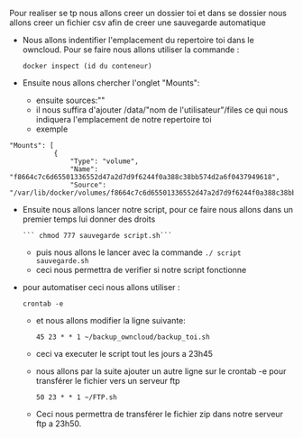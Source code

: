 

Pour realiser se tp nous allons creer un dossier toi et dans se dossier nous allons creer un fichier csv afin de creer une sauvegarde automatique 

* Nous allons indentifier l'emplacement du repertoire toi dans le owncloud.
Pour se faire nous allons utiliser la commande :

  ```docker inspect (id du conteneur)``` 

* Ensuite nous allons chercher l'onglet "Mounts": 
	* ensuite sources:""
    * il nous suffira d'ajouter /data/"nom de l'utilisateur"/files ce qui nous indiquera l'emplacement de notre repertoire toi 
    * exemple
 ``` 
 "Mounts": [
            {
                "Type": "volume",
                "Name": "f8664c7c6d65501336552d47a2d7d9f6244f0a388c38bb574d2a6f0437949618",
                "Source": "/var/lib/docker/volumes/f8664c7c6d65501336552d47a2d7d9f6244f0a388c38bb574d2a6f0437949618/_data",
```
                
* Ensuite nous allons lancer notre script, pour ce faire nous allons dans un premier temps lui donner des droits 

      ``` chmod 777 sauvegarde script.sh```
    * puis nous allons le lancer avec la commande
      ``` ./ script sauvegarde.sh ```
    * ceci nous permettra de verifier si notre script fonctionne 
 
* pour automatiser ceci nous allons utiliser : 

	```crontab -e ```
    * et nous allons modifier la ligne suivante:
    
      ``` 45 23 * * 1 ~/backup_owncloud/backup_toi.sh ```
    
    * ceci va executer le script tout les jours a 23h45
 
    * nous allons par la suite ajouter un autre ligne sur le crontab -e pour transférer le fichier vers un serveur ftp
 
      ``` 50 23 * * 1 ~/FTP.sh ```
    * Ceci nous permettra de transférer le fichier zip dans notre serveur ftp a 23h50.
    
    

